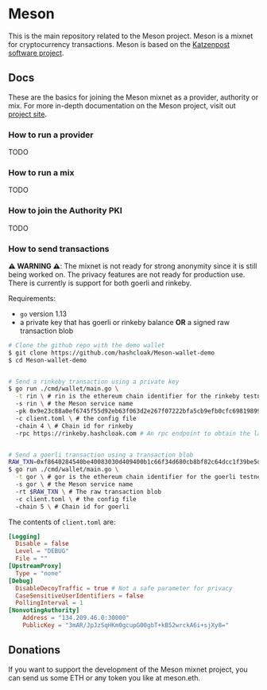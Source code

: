 # Meson
This is the main repository related to the Meson project. 
Meson is a mixnet for cryptocurrency transactions. Meson is based on the [Katzenpost software project](https://katzenpost.mixnetworks.org/).

## Docs
These are the basics for joining the Meson mixnet as a provider, authority or mix. For more in-depth documentation on the Meson project, visit out [project site](hashcloak.com/Meson).

### How to run a provider
TODO

### How to run a mix
TODO

### How to join the Authority PKI
TODO

### How to send transactions

__⚠️ WARNING ⚠️__: The mixnet is not ready for strong anonymity since it is still being worked on. The privacy features are not ready for production use.  There is currently is support for both goerli and rinkeby.

Requirements:
- `go` version 1.13
- a private key that has goerli or rinkeby balance __OR__ a signed raw transaction blob

```bash
# Clone the github repo with the demo wallet
$ git clone https://github.com/hashcloak/Meson-wallet-demo
$ cd Meson-wallet-demo


# Send a rinkeby transaction using a private key
$ go run ./cmd/wallet/main.go \
  -t rin \ # rin is the ethereum chain identifier for the rinkeby testnet
  -s rin \ # the Meson service name
  -pk 0x9e23c88a0ef6745f55d92eb63f063d2e267f07222bfa5cb9efb0cfc698198997 \ # the private key 
  -c client.toml \ # the config file
  -chain 4 \ # Chain id for rinkeby
  -rpc https://rinkeby.hashcloak.com # An rpc endpoint to obtain the latest nonce count and gas price. Only necesary when using a private key.


# Send a goerli transaction using a transaction blob
RAW_TXN=0xf8640284540be40083030d409400b1c66f34d680cb8bf82c64dcc1f39be5d6e77501802ca0c434f4d4b894b7cce2d880c250f7a67e4ef64cf0a921e3e4859219dff7b086fda0375a6195e221be77afda1d7c9e7d91bf39845065e9c56f7b5154e077a1ef8a77
$ go run ./cmd/wallet/main.go \
  -t gor \ # gor is the ethereum chain identifier for the goerli testnet
  -s gor \ # the Meson service name
  -rt $RAW_TXN \ # The raw transaction blob
  -c client.toml \ # the config file
  -chain 5 \ # Chain id for goerli
```

The contents of `client.toml` are:

```toml
[Logging]
  Disable = false
  Level = "DEBUG"
  File = ""
[UpstreamProxy]
  Type = "none"
[Debug]
  DisableDecoyTraffic = true # Not a safe parameter for privacy
  CaseSensitiveUserIdentifiers = false
  PollingInterval = 1
[NonvotingAuthority]
    Address = "134.209.46.0:30000"
    PublicKey = "3mAR/JpJzSqHKm0gcupG00gbT+kB52wrckA6i+sjXy8="
```

## Donations
If you want to support the development of the Meson mixnet project, you can send us some ETH or any token you like at meson.eth.
